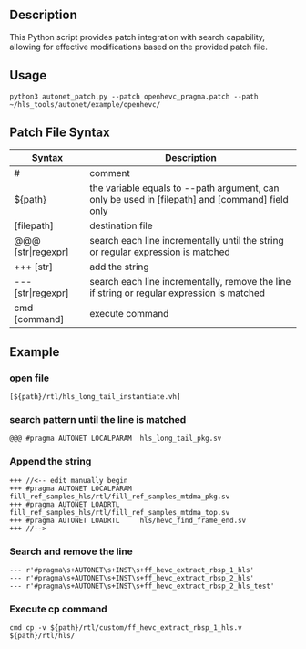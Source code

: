 ## Description
This Python script provides patch integration with search capability, allowing for effective modifications based on the provided patch file.

## Usage
```console
python3 autonet_patch.py --patch openhevc_pragma.patch --path ~/hls_tools/autonet/example/openhevc/
```

## Patch File Syntax
| Syntax                    | Description                                                                                      |
| ------------------------- | -----------------------------------------                                                        |
| #                         | comment                                                                                          |
| ${path}                   | the variable equals to --path argument, can only be used in [filepath] and [command] field only  |
| [filepath]                | destination file                                                                                 |
| @@@ [str\|regexpr]        | search each line incrementally until the string or regular expression is matched                 |
| +++ [str]                 | add the string                                                                                   |
| --- [str\|regexpr]        | search each line incrementally, remove the line if string or regular expression is matched       |
| cmd [command]             | execute command                                                                                  |


## Example

### open file
```console
[${path}/rtl/hls_long_tail_instantiate.vh]
```

### search pattern until the line is matched
```console
@@@ #pragma AUTONET LOCALPARAM  hls_long_tail_pkg.sv
```

### Append the string
```console
+++ //<-- edit manually begin
+++ #pragma AUTONET LOCALPARAM  fill_ref_samples_hls/rtl/fill_ref_samples_mtdma_pkg.sv
+++ #pragma AUTONET LOADRTL     fill_ref_samples_hls/rtl/fill_ref_samples_mtdma_top.sv
+++ #pragma AUTONET LOADRTL     hls/hevc_find_frame_end.sv
+++ //-->
```

### Search and remove the line
```console
--- r'#pragma\s+AUTONET\s+INST\s+ff_hevc_extract_rbsp_1_hls'
--- r'#pragma\s+AUTONET\s+INST\s+ff_hevc_extract_rbsp_2_hls'
--- r'#pragma\s+AUTONET\s+INST\s+ff_hevc_extract_rbsp_2_hls_test'
```

### Execute cp command
```console
cmd cp -v ${path}/rtl/custom/ff_hevc_extract_rbsp_1_hls.v ${path}/rtl/hls/
```


